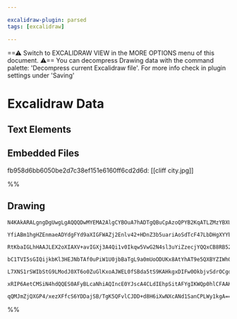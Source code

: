 ```yaml
---

excalidraw-plugin: parsed
tags: [excalidraw]

---
```

==⚠  Switch to EXCALIDRAW VIEW in the MORE OPTIONS menu of this document. ⚠== You can decompress Drawing data with the command palette: 'Decompress current Excalidraw file'. For more info check in plugin settings under 'Saving'


# Excalidraw Data

## Text Elements
## Embedded Files
fb958d6bb6050be2d7c38ef151e6160ff6cd2d6d: [[cliff city.jpg]]

%%
## Drawing
```compressed-json
N4KAkARALgngDgUwgLgAQQQDwMYEMA2AlgCYBOuA7hADTgQBuCpAzoQPYB2KqATLZMzYBXUtiRoIACyhQ4zZAHoFAc0JRJQgEYA6bGwC2CgF7N6hbEcK4OCtptbErHALRY8RMpWdx8Q1TdIEfARcZgRmBShcZQUebQBGeISaOiCEfQQOKGZuAG1wMFAwYogSbghiAHFnfSh9AAUAWQAWABUAOSF9ACsjSVJSABEADgB1FOLIWERywn1opH4SzG5n

YfiABm1hgHZEnmaeADYdgFYd9aXIGFWAZj2Enlv42+HDnZ3b5uariAoSdTcF47LbDHgXYYbYanACc91Ov0kCEIymk3COpyS8WatwOXyhPA2z1+1mUwW4G1+zCgpDYAGsEABhNj4Nikco06zMOC4QJZCYlTS4bB05S0oQcYjM1nsiScjjc3mZKACyAAM0I+HwAGVYOSJIIPKqINTaQzRgDJNw+AUBDT6QhdTB9ehDWVfuLURxwjk0PFfmwedg1Dc/

RtKbaIGLhHAAJLEX2oXIAXV+avIGXj3A4Qi1v0Ikqw5VwG2N4sl3uYiZzecjYQQxCB8RB52apwxv0YLHYXDQe07TFYnHanDE3BhUJxIJhMPzzEGaSgDe4aoIYV+mmEkoAosEMllq7n8L8hHBiLgl42/TtmjsnqdhjCeDx278iBw6dmj2+2CLl2hV3wdc6yiKAhETCBEElAtlGNDVgizCQ1U0GEH2II5NE0I4NlODZNAQHhiB2bBXgQNV4kxBAjni

bC1TVI5sGIQijkbKl3HEJNbTAf0uPiW1U0jbBaTgL9a0mUoODUKx8AtYhAT9e5QXBYZIWhOEznzSSoGkgAJZFURVNAMSxHE8WaAkiT44oAF9wAEyBcDgOBdQvDiiimJEMnKIgDIFBhCAQCgACFhVFcspRZNlygAYjouK1T87ARD5KBYyXfRdTNJlItldBoviBACoKxLkuVNL0hCkVowlCKZQ5cgFR5FKSoGMr0oAMU1HU9Q4k0WXdAoICS1qsnKj

L7XNS1rSWIbStG9LModJ0XT6o0ZuGlKxoAJWEL0fSBda5tS9KAHkgxDIFw0OkbjvSdrOCgdrcH0TVQ1QBFBo2tq7oe7VCCMDjCWuzb0taLAoAAQR83t0GCNUVWB77xt5SGBjYCgkVwK9UBrY9PqOsbt0lCG0YxkJsYgXlaSoRH5vSEnqdaeBevCvzmCEll8AADXHT5tA+kp2dpLUAE1uFOXF+Zmow2AMbh3MgegCCEDirLAazadu/QdpqysINZma

xRIP6AetCMSiN4hdQQES0AFyBLcaNhiAQIncE0YJscA4CLdIEhpSitAFYgIKWQp0hlCFAAKHhm2oXg44TnZ462U4AEpjS2hBlFzXlygj6OnkpXhbmLouU/5jOCg1/GbsWhkzu0zhDzE9UMwQLPCz9jhYKDyNMndz3uBpFXfmwIhbdQEeEF+Dhno46eAyEKB3wX0gVerma7G6BBsGybU57gJ2Xbdj3/1Qb2Z8G4VtMYVpZfweXI2mXqwmCPee2NJL

qQMJmZjQXGP4/xezXFfcS6YDDajSB/TgK5QFvlCJDD+d8H6iXwNXcANd1SanCPLWy1kgA===
```
%%